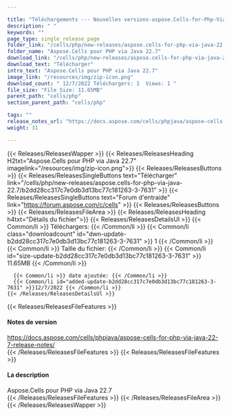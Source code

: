 ```yaml
---

title: "Téléchargements --- Nouvelles versions-aspose.Cells-for-Php-Via-Java-22.7"
description: " "
keywords: ""
page_type: single_release_page
folder_link: "/cells/php/new-releases/aspose.cells-for-php-via-java-22.7/"
folder_name: "Aspose.Cells pour PHP via Java 22.7"
download_link: "/cells/php/new-releases/aspose.cells-for-php-via-java-22.7/b2dd28cc317c7e0db3d13bc77c181263-3-7631"
download_text: "Télécharger"
intro_text: "Aspose.Cells pour PHP via Java 22.7"
image_link: "/resources/img/zip-icon.png"
download_count: " 12/7/2022 Téléchargers: 1  Views: 1 "
file_size: "File Size: 11.65MB"
parent_path: "cells/php"
section_parent_path: "cells/php"

tags: ""
release_notes_url: "https://docs.aspose.com/cells/phpjava/aspose-cells-for-php-via-java-22-7-release-notes/"
weight: 31

---
```


{{< Releases/ReleasesWapper >}}
  {{< Releases/ReleasesHeading H2txt="Aspose.Cells pour PHP via Java 22.7" imagelink="/resources/img/zip-icon.png">}}
  {{< Releases/ReleasesButtons >}}
    {{< Releases/ReleasesSingleButtons text="Télécharger" link="/cells/php/new-releases/aspose.cells-for-php-via-java-22.7/b2dd28cc317c7e0db3d13bc77c181263-3-7631" >}}
    {{< Releases/ReleasesSingleButtons text="Forum d'entraide" link="https://forum.aspose.com/c/cells" >}}
  {{< Releases/ReleasesButtons >}}
  {{< Releases/ReleasesFileArea >}}
    {{< Releases/ReleasesHeading h4txt="Détails du fichier">}}
    {{< Releases/ReleasesDetailsUl >}}
      {{< Common/li >}} Téléchargers: {{< /Common/li >}}
      {{< Common/li class="downloadcount" id="dwn-update-b2dd28cc317c7e0db3d13bc77c181263-3-7631" >}} 1 {{< /Common/li >}}
      {{< Common/li >}} Taille du fichier: {{< /Common/li >}}
      {{< Common/li id="size-update-b2dd28cc317c7e0db3d13bc77c181263-3-7631" >}} 11.65MB {{< /Common/li >}}

      {{< Common/li >}} date ajoutée: {{< /Common/li >}}
      {{< Common/li id="added-update-b2dd28cc317c7e0db3d13bc77c181263-3-7631" >}}12/7/2022 {{< /Common/li >}}
    {{< /Releases/ReleasesDetailsUl >}}

  {{< Releases/ReleasesFileFeatures >}}
      <h4>Notes de version</h4><div><a href='https://docs.aspose.com/cells/phpjava/aspose-cells-for-php-via-java-22-7-release-notes/'>https://docs.aspose.com/cells/phpjava/aspose-cells-for-php-via-java-22-7-release-notes/</a></div>
  {{< /Releases/ReleasesFileFeatures >}}
  {{< Releases/ReleasesFileFeatures >}}
      <h4>La description</h4><div class="HTMLDescription">Aspose.Cells pour PHP via Java 22.7</div>
  {{< /Releases/ReleasesFileFeatures >}}
 {{< /Releases/ReleasesFileArea >}}
{{< /Releases/ReleasesWapper >}}


